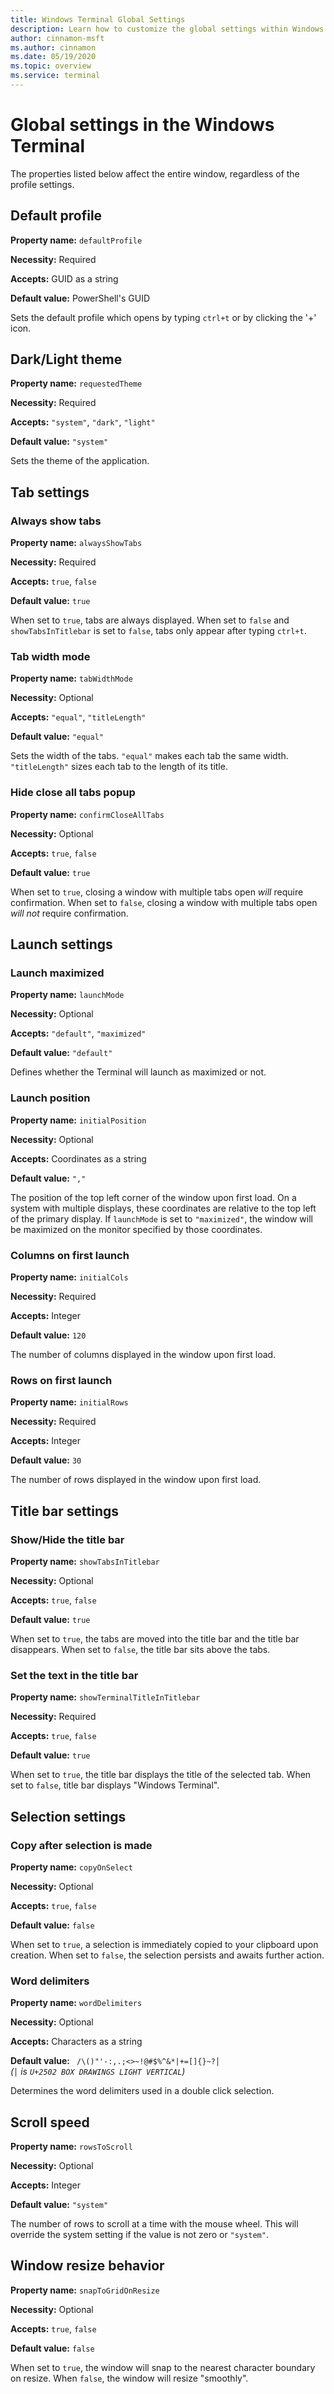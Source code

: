 ```yaml
---
title: Windows Terminal Global Settings
description: Learn how to customize the global settings within Windows Terminal.
author: cinnamon-msft
ms.author: cinnamon
ms.date: 05/19/2020
ms.topic: overview
ms.service: terminal
---
```


# Global settings in the Windows Terminal

The properties listed below affect the entire window, regardless of the profile settings.

## Default profile

**Property name:** `defaultProfile`

**Necessity:** Required

**Accepts:** GUID as a string

**Default value:** PowerShell's GUID

Sets the default profile which opens by typing `ctrl+t` or by clicking the '+' icon.

## Dark/Light theme

**Property name:** `requestedTheme`

**Necessity:** Required

**Accepts:** `"system"`, `"dark"`, `"light"`

**Default value:** `"system"`

Sets the theme of the application.

## Tab settings

### Always show tabs

**Property name:** `alwaysShowTabs`

**Necessity:** Required

**Accepts:** `true`, `false`

**Default value:** `true`

When set to `true`, tabs are always displayed. When set to `false` and `showTabsInTitlebar` is set to `false`, tabs only appear after typing `ctrl+t`.

### Tab width mode

**Property name:** `tabWidthMode`

**Necessity:** Optional

**Accepts:** `"equal"`, `"titleLength"`

**Default value:** `"equal"`

Sets the width of the tabs. `"equal"` makes each tab the same width. `"titleLength"` sizes each tab to the length of its title.

### Hide close all tabs popup

**Property name:** `confirmCloseAllTabs`

**Necessity:** Optional

**Accepts:** `true`, `false`

**Default value:** `true`

When set to `true`, closing a window with multiple tabs open _will_ require confirmation. When set to `false`, closing a window with multiple tabs open _will not_ require confirmation.

## Launch settings

### Launch maximized

**Property name:** `launchMode`

**Necessity:** Optional

**Accepts:** `"default"`, `"maximized"`

**Default value:** `"default"`

Defines whether the Terminal will launch as maximized or not.

### Launch position

**Property name:** `initialPosition`

**Necessity:** Optional

**Accepts:** Coordinates as a string

**Default value:** `","`

The position of the top left corner of the window upon first load. On a system with multiple displays, these coordinates are relative to the top left of the primary display. If `launchMode` is set to `"maximized"`, the window will be maximized on the monitor specified by those coordinates.

### Columns on first launch

**Property name:** `initialCols`

**Necessity:** Required

**Accepts:** Integer

**Default value:** `120`

The number of columns displayed in the window upon first load.

### Rows on first launch

**Property name:** `initialRows`

**Necessity:** Required

**Accepts:** Integer

**Default value:** `30`

The number of rows displayed in the window upon first load.

## Title bar settings

### Show/Hide the title bar

**Property name:** `showTabsInTitlebar`

**Necessity:** Optional

**Accepts:** `true`, `false`

**Default value:** `true`

When set to `true`, the tabs are moved into the title bar and the title bar disappears. When set to `false`, the title bar sits above the tabs.

### Set the text in the title bar

**Property name:** `showTerminalTitleInTitlebar`

**Necessity:** Required

**Accepts:** `true`, `false`

**Default value:** `true`

When set to `true`, the title bar displays the title of the selected tab. When set to `false`, title bar displays "Windows Terminal".

## Selection settings

### Copy after selection is made

**Property name:** `copyOnSelect`

**Necessity:** Optional

**Accepts:** `true`, `false`

**Default value:** `false`

When set to `true`, a selection is immediately copied to your clipboard upon creation. When set to `false`, the selection persists and awaits further action.

### Word delimiters

**Property name:** `wordDelimiters`

**Necessity:** Optional

**Accepts:** Characters as a string

**Default value:** <code>&nbsp;&#x2f;&#x5c;&#x28;&#x29;&#x22;&#x27;&#x2d;&#x3a;&#x2c;&#x2e;&#x3b;&#x3c;&#x3e;&#x7e;&#x21;&#x40;&#x23;&#x24;&#x25;&#x5e;&#x26;&#x2a;&#x7c;&#x2b;&#x3d;&#x5b;&#x5d;&#x7b;&#x7d;&#x7e;&#x3f;│</code><br>_(`│` is `U+2502 BOX DRAWINGS LIGHT VERTICAL`)_

Determines the word delimiters used in a double click selection.

## Scroll speed

**Property name:** `rowsToScroll`

**Necessity:** Optional

**Accepts:** Integer

**Default value:** `"system"`

The number of rows to scroll at a time with the mouse wheel. This will override the system setting if the value is not zero or `"system"`.

## Window resize behavior

**Property name:** `snapToGridOnResize`

**Necessity:** Optional

**Accepts:** `true`, `false`

**Default value:** `false`

When set to `true`, the window will snap to the nearest character boundary on resize. When `false`, the window will resize "smoothly".

